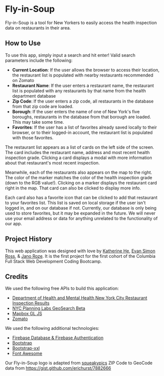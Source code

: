 # Fly-in-Soup

Fly-in-Soup is a tool for New Yorkers to easily access the health inspection data on restaurants in their area.

## How to Use

To use this app, simply input a search and hit enter! Valid search parameters include the following: 

- **Current Location**: If the user allows the browser to access their location, the restaurant list is populated with nearby restaurants recommended on Zomato
- **Restaurant Name**: If the user enters a restaurant name, the restaurant list is populated with any restaurants by that name from the health department database
- **Zip Code**: If the user enters a zip code, all restaurants in the database from that zip code are loaded.
- **Borough**: If the user enters the name of one of New York's five boroughs, restaurants in the database from that borough are loaded. This may take some time.
- **Favorites**: If the user has a list of favorites already saved locally to their browser, or to their logged-in account, the restaurant list is populated with those favorites.

The restaurant list appears as a list of cards on the left side of the screen. The card includes the restaurant name, address and most recent health inspection grade. Clicking a card displays a modal with more information about that restaurant's most recent inspection.

Meanwhile, each of the restaurants also appears on the map to the right. The color of the marker matches the color of the health inspection grade (down to the RGB value!). Clicking on a marker displays the restaurant card right in the map. That card can also be clicked to display more info. 

Each card also has a favorite icon that can be clicked to add that restaurant to your favorites list. This list is saved on local storage if the user isn't logged in, and on our database if not. Currently, our database is only being used to store favorites, but it may be expanded in the future. We will never use your email address or data for anything unrelated to the functionality of our app. 


## Project History

This web application was designed with love by [Katherine He](https://github.com/kitkat0202), [Evan Simon Ross](https://github.com/evansimonross), & [Jano Roze](https://github.com/Jroze88). It is the first project for the first cohort of the Columbia Full Stack Web Development Coding Bootcamp.

## Credits

We used the following free APIs to build this application:
- [Department of Health and Mental Health New York City Restaurant Inspection Results](https://data.cityofnewyork.us/Health/DOHMH-New-York-City-Restaurant-Inspection-Results/43nn-pn8j)
- [NYC Planning Labs GeoSearch Beta](https://geosearch.planninglabs.nyc/)
- [Mapbox GL JS](https://www.mapbox.com/mapbox-gl-js/api/)
- [Zomato](https://developers.zomato.com/api)

We used the following additional technologies:
- [Firebase Database & Firebase Authentication](https://firebase.google.com/)
- [Bootstrap](https://getbootstrap.com/)
- [Bootstrap-xxl](https://bootstrap-xxl.com/)
- [Font Awesome](https://fontawesome.com/)

Our Fly-in-Soup logo is adapted from [squeakypics](http://www.squeakypics.co.uk/blog/2011/06/fly-soup/fly_soup/)
ZIP Code to GeoCode data from <https://gist.github.com/erichurst/7882666>